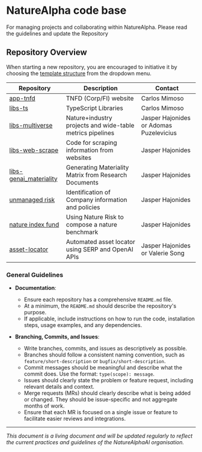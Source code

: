 # NatureAlpha code base

For managing projects and collaborating within NatureAlpha. Please read the guidelines and update the Repository 

## Repository Overview

When starting a new repository, you are encouraged to initiative it by choosing the [template structure](https://github.com/naturealphaai/Template) from the dropdown menu. 

| Repository | Description | Contact |
|------------|-------------|-------------|
| [app-tnfd](https://github.com/NatureAlphaAI/app-tnfd) | TNFD (Corp/FI) website | Carlos Mimoso
| [libs-ts](https://github.com/NatureAlphaAI/libs-ts) | TypeScript Libraries | Carlos Mimoso
| [libs-multiverse](https://github.com/NatureAlphaAI/libs-multiverse) | Nature+industry projects and wide-table metrics pipelines | Jasper Hajonides or Adomas Puzelevicius
| [libs-web-scrape](https://github.com/NatureAlphaAI/libs-web-scrape) | Code for scraping information from websites | Jasper Hajonides
| [libs-genai_materiality](https://github.com/NatureAlphaAI/libs-genai_materiality) | Generating Materiality Matrix from Research Documents | Jasper Hajonides
| [unmanaged risk](https://github.com/naturealphaai/unmanaged-risk) | Identification of Company information and policies | Jasper Hajonides
| [nature index fund](https://github.com/naturealphaai/nature_index_fund) | Using Nature Risk to compose a nature benchmark  | Jasper Hajonides
| [asset-locator](https://github.com/naturealphaai/asset-locator/tree/main) | Automated asset locator using SERP and OpenAI APIs  | Jasper Hajonides or Valerie Song




### General Guidelines

- **Documentation**:
  - Ensure each repository has a comprehensive `README.md` file.
  - At a minimum, the `README.md` should describe the repository's purpose.
  - If applicable, include instructions on how to run the code, installation steps, usage examples, and any dependencies.

- **Branching, Commits, and Issues**:
  - Write branches, commits, and issues as descriptively as possible.
  - Branches should follow a consistent naming convention, such as `feature/short-description` or `bugfix/short-description`.
  - Commit messages should be meaningful and describe what the commit does. Use the format: `type(scope): message`.
  - Issues should clearly state the problem or feature request, including relevant details and context.
  - Merge requests (MRs) should clearly describe what is being added or changed. They should be issue-specific and not aggregate months of work.
  - Ensure that each MR is focused on a single issue or feature to facilitate easier reviews and integrations.


---

*This document is a living document and will be updated regularly to reflect the current practices and guidelines of the NatureAlphaAI organisation.*
